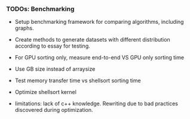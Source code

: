 ### TODOs: Benchmarking
- Setup benchmarking framework for comparing algorithms, including graphs.
- Create methods to generate datasets with different distribution according to essay for testing.
- For GPU sorting only, measure end-to-end VS GPU only sorting time
- Use GB size instead of arraysize
- Test memory transfer time vs shellsort sorting time
- Optimize shellsort kernel

- limitations: lack of c++ knowledge. Rewriting due to bad practices discovered during optimization.